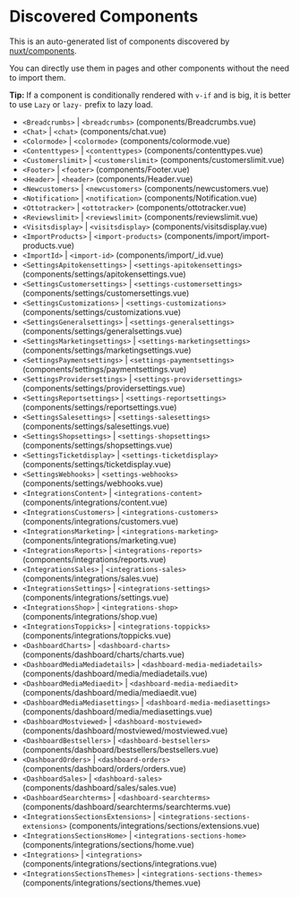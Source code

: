 # Discovered Components

This is an auto-generated list of components discovered by [nuxt/components](https://github.com/nuxt/components).

You can directly use them in pages and other components without the need to import them.

**Tip:** If a component is conditionally rendered with `v-if` and is big, it is better to use `Lazy` or `lazy-` prefix to lazy load.

- `<Breadcrumbs>` | `<breadcrumbs>` (components/Breadcrumbs.vue)
- `<Chat>` | `<chat>` (components/chat.vue)
- `<Colormode>` | `<colormode>` (components/colormode.vue)
- `<Contenttypes>` | `<contenttypes>` (components/contenttypes.vue)
- `<Customerslimit>` | `<customerslimit>` (components/customerslimit.vue)
- `<Footer>` | `<footer>` (components/Footer.vue)
- `<Header>` | `<header>` (components/Header.vue)
- `<Newcustomers>` | `<newcustomers>` (components/newcustomers.vue)
- `<Notification>` | `<notification>` (components/Notification.vue)
- `<Ottotracker>` | `<ottotracker>` (components/ottotracker.vue)
- `<Reviewslimit>` | `<reviewslimit>` (components/reviewslimit.vue)
- `<Visitsdisplay>` | `<visitsdisplay>` (components/visitsdisplay.vue)
- `<ImportProducts>` | `<import-products>` (components/import/import-products.vue)
- `<ImportId>` | `<import-id>` (components/import/_id.vue)
- `<SettingsApitokensettings>` | `<settings-apitokensettings>` (components/settings/apitokensettings.vue)
- `<SettingsCustomersettings>` | `<settings-customersettings>` (components/settings/customersettings.vue)
- `<SettingsCustomizations>` | `<settings-customizations>` (components/settings/customizations.vue)
- `<SettingsGeneralsettings>` | `<settings-generalsettings>` (components/settings/generalsettings.vue)
- `<SettingsMarketingsettings>` | `<settings-marketingsettings>` (components/settings/marketingsettings.vue)
- `<SettingsPaymentsettings>` | `<settings-paymentsettings>` (components/settings/paymentsettings.vue)
- `<SettingsProvidersettings>` | `<settings-providersettings>` (components/settings/providersettings.vue)
- `<SettingsReportsettings>` | `<settings-reportsettings>` (components/settings/reportsettings.vue)
- `<SettingsSalesettings>` | `<settings-salesettings>` (components/settings/salesettings.vue)
- `<SettingsShopsettings>` | `<settings-shopsettings>` (components/settings/shopsettings.vue)
- `<SettingsTicketdisplay>` | `<settings-ticketdisplay>` (components/settings/ticketdisplay.vue)
- `<SettingsWebhooks>` | `<settings-webhooks>` (components/settings/webhooks.vue)
- `<IntegrationsContent>` | `<integrations-content>` (components/integrations/content.vue)
- `<IntegrationsCustomers>` | `<integrations-customers>` (components/integrations/customers.vue)
- `<IntegrationsMarketing>` | `<integrations-marketing>` (components/integrations/marketing.vue)
- `<IntegrationsReports>` | `<integrations-reports>` (components/integrations/reports.vue)
- `<IntegrationsSales>` | `<integrations-sales>` (components/integrations/sales.vue)
- `<IntegrationsSettings>` | `<integrations-settings>` (components/integrations/settings.vue)
- `<IntegrationsShop>` | `<integrations-shop>` (components/integrations/shop.vue)
- `<IntegrationsToppicks>` | `<integrations-toppicks>` (components/integrations/toppicks.vue)
- `<DashboardCharts>` | `<dashboard-charts>` (components/dashboard/charts/charts.vue)
- `<DashboardMediaMediadetails>` | `<dashboard-media-mediadetails>` (components/dashboard/media/mediadetails.vue)
- `<DashboardMediaMediaedit>` | `<dashboard-media-mediaedit>` (components/dashboard/media/mediaedit.vue)
- `<DashboardMediaMediasettings>` | `<dashboard-media-mediasettings>` (components/dashboard/media/mediasettings.vue)
- `<DashboardMostviewed>` | `<dashboard-mostviewed>` (components/dashboard/mostviewed/mostviewed.vue)
- `<DashboardBestsellers>` | `<dashboard-bestsellers>` (components/dashboard/bestsellers/bestsellers.vue)
- `<DashboardOrders>` | `<dashboard-orders>` (components/dashboard/orders/orders.vue)
- `<DashboardSales>` | `<dashboard-sales>` (components/dashboard/sales/sales.vue)
- `<DashboardSearchterms>` | `<dashboard-searchterms>` (components/dashboard/searchterms/searchterms.vue)
- `<IntegrationsSectionsExtensions>` | `<integrations-sections-extensions>` (components/integrations/sections/extensions.vue)
- `<IntegrationsSectionsHome>` | `<integrations-sections-home>` (components/integrations/sections/home.vue)
- `<Integrations>` | `<integrations>` (components/integrations/sections/integrations.vue)
- `<IntegrationsSectionsThemes>` | `<integrations-sections-themes>` (components/integrations/sections/themes.vue)
